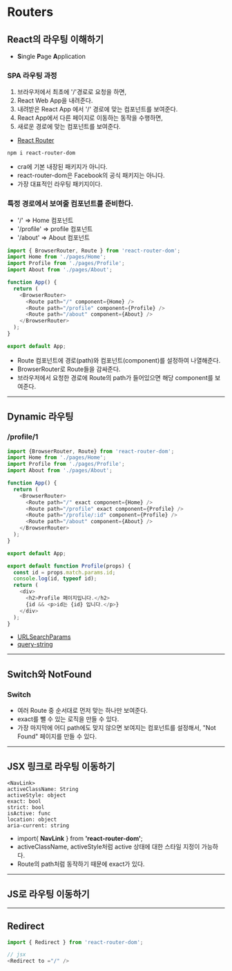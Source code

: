 # Routers

## React의 라우팅 이해하기
- **S**ingle **P**age **A**pplication
### SPA 라우팅 과정
1. 브라우저에서 최초에 '/'경로로 요청을 하면,
1. React Web App을 내려준다.
1. 내려받은 React App 에서 '/' 경로에 맞는 컴포넌트를 보여준다.
1. React App에서 다른 페이지로 이동하는 동작을 수행하면,
1. 새로운 경로에 맞는 컴포넌트를 보여준다.
- [React Router](https://reactrouter.com)
```cdn
npm i react-router-dom
```
- cra에 기본 내장된 패키지가 아니다.
- react-router-dom은 Facebook의 공식 패키지는 아니다.
- 가장 대표적인 라우팅 패키지이다.

### 특정 경로에서 보여줄 컴포넌트를 준비한다.
- '/' => Home 컴포넌트
- '/profile' => profile 컴포넌트
- '/about' => About 컴포넌트
```js
import { BrowserRouter, Route } from 'react-router-dom';
import Home from './pages/Home';
import Profile from './pages/Profile';
import About from './pages/About';

function App() {
  return (
    <BrowserRouter>
      <Route path="/" component={Home} />
      <Route path="/profile" component={Profile} />
      <Route path="/about" component={About} />
    </BrowserRouter>
  );
}

export default App;
```
- Route 컴포넌트에 경로(path)와 컴포넌트(component)를 설정하여 나열해준다.
- BrowserRouter로 Route들을 감싸준다.
- 브라우저에서 요청한 경로에 Route의 path가 들어있으면 해당 component를 보여준다.

---

## Dynamic 라우팅
### /profile/1
```js
import {BrowserRouter, Route} from 'react-router-dom';
import Home from './pages/Home';
import Profile from './pages/Profile';
import About from './pages/About';

function App() {
  return (
    <BrowserRouter>
      <Route path="/" exact component={Home} />
      <Route path="/profile" exact component={Profile} />
      <Route path="/profile/:id" component={Profile} />
      <Route path="/about" component={About} />
    </BrowserRouter>
  );
}

export default App;
```
```js
export default function Profile(props) {
  const id = props.match.params.id;
  console.log(id, typeof id);
  return (
    <div>
      <h2>Profile 페이지입니다.</h2>
      {id && <p>id는 {id} 입니다.</p>}
    </div>
  );
}
```
- [URLSearchParams](https://developer.mozilla.org/ko/docs/Web/API/URLSearchParams)
- [query-string](https://github.com/sindresorhus/query-string)

---

## Switch와 NotFound
### Switch
- 여러 Route 중 순서대로 먼저 맞는 하나만 보여준다.
- exact를 뺄 수 있는 로직을 만들 수 있다.
- 가장 마지막에 어디 path에도 맞지 않으면 보여지는 컴포넌트를 설정해서, "Not Found" 페이지를 만들 수 있다.

---

## JSX 링크로 라우팅 이동하기
```
<NavLink>
activeClassName: String
activeStyle: object
exact: bool
strict: bool
isActive: func
location: object
aria-current: string
```
- import{ **NavLink** } from **'react-router-dom'**;
- activeClassName, activeStyle처럼 active 상태에 대한 스타일 지정이 가능하다.
- Route의 path처럼 동작하기 때문에 exact가 있다.

---

## JS로 라우팅 이동하기

---

## Redirect
```js
import { Redirect } from 'react-router-dom';

// jsx
<Redirect to ="/" />
```